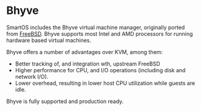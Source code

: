 # Bhyve

SmartOS includes the Bhyve virtual machine manager, originally ported
from [FreeBSD](https://wiki.freebsd.org/bhyve). Bhyve supports most Intel
and AMD processors for running hardware based virtual machines.

Bhyve offers a number of advantages over KVM, among them:

* Better tracking of, and integration wth, upstream FreeBSD
* Higher performance for CPU, and I/O operations (including disk and
  network I/O).
* Lower overhead, resulting in lower host CPU utilization while guests are
  idle.

Bhyve is fully supported and production ready.
